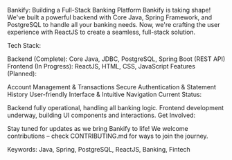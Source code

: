 Bankify: Building a Full-Stack Banking Platform
Bankify is taking shape! We've built a powerful backend with Core Java, Spring Framework, and PostgreSQL to handle all your banking needs. Now, we're crafting the user experience with ReactJS to create a seamless, full-stack solution.

Tech Stack:

Backend (Complete): Core Java, JDBC, PostgreSQL, Spring Boot (REST API)
Frontend (In Progress): ReactJS, HTML, CSS, JavaScript
Features (Planned):

Account Management & Transactions
Secure Authentication & Statement History
User-friendly Interface & Intuitive Navigation
Current Status:

Backend fully operational, handling all banking logic.
Frontend development underway, building UI components and interactions.
Get Involved:

Stay tuned for updates as we bring Bankify to life! We welcome contributions – check CONTRIBUTING.md for ways to join the journey.

Keywords: Java, Spring, PostgreSQL, ReactJS, Banking, Fintech
